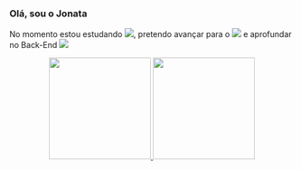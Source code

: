 ### Olá, sou o Jonata

No momento estou estudando <img src="https://img.icons8.com/fluency/36/000000/javascript.png"/>, pretendo avançar para o <img src="https://img.icons8.com/fluency/36/000000/node-js.png"/> e aprofundar no Back-End <img src="https://img.icons8.com/color/36/000000/backend-development.png"/>

<div align="center">
  <a href="https://github.com/JonataMSilva">
  <img height="180em" src="https://github-readme-stats.vercel.app/api?username=JonataMSilva&show_icons=true&theme=dark&include_all_commits=true&count_private=true"/>
  <img height="180em" src="https://github-readme-stats.vercel.app/api/top-langs/?username=JonataMSilva&layout=compact&langs_count=7&theme=dark"/>
</div>
  
